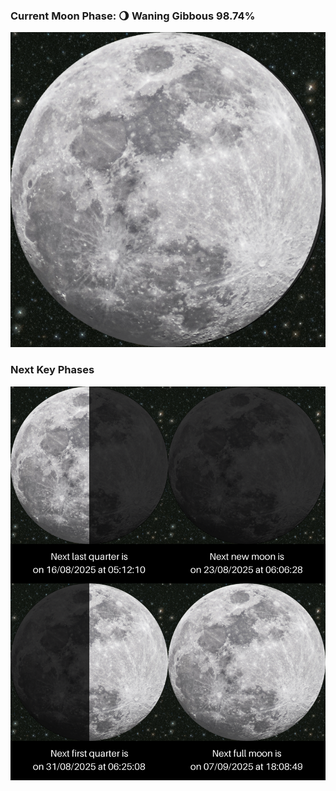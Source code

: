 ### Current Moon Phase: 🌖 Waning Gibbous 98.74%
![Moon Phase](moonphase.png)
### Next Key Phases
![Gallery](gallery.png)